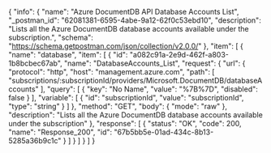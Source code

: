 {
  "info": {
    "name": "Azure DocumentDB API Database Accounts List",
    "_postman_id": "62081381-6595-4abe-9a12-62f0c53ebd10",
    "description": "Lists all the Azure DocumentDB database accounts available under the subscription.",
    "schema": "https://schema.getpostman.com/json/collection/v2.0.0/"
  },
  "item": [
    {
      "name": "database",
      "item": [
        {
          "id": "a082c91a-2e9d-462f-a803-1b8bcbec67ab",
          "name": "DatabaseAccounts_List",
          "request": {
            "url": {
              "protocol": "http",
              "host": "management.azure.com",
              "path": [
                "subscriptions/:subscriptionId/providers/Microsoft.DocumentDB/databaseAccounts"
              ],
              "query": [
                {
                  "key": "No Name",
                  "value": "%7B%7D",
                  "disabled": false
                }
              ],
              "variable": [
                {
                  "id": "subscriptionId",
                  "value": "subscriptionId",
                  "type": "string"
                }
              ]
            },
            "method": "GET",
            "body": {
              "mode": "raw"
            },
            "description": "Lists all the Azure DocumentDB database accounts available under the subscription"
          },
          "response": [
            {
              "status": "OK",
              "code": 200,
              "name": "Response_200",
              "id": "67b5bb5e-01ad-434c-8b13-5285a36b9c1c"
            }
          ]
        }
      ]
    }
  ]
}